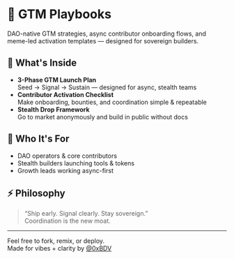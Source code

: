 # 🚀 GTM Playbooks

DAO-native GTM strategies, async contributor onboarding flows, and meme-led activation templates — designed for sovereign builders.

## 🧰 What's Inside

- **3-Phase GTM Launch Plan**  
  Seed → Signal → Sustain — designed for async, stealth teams  
- **Contributor Activation Checklist**  
  Make onboarding, bounties, and coordination simple & repeatable  
- **Stealth Drop Framework**  
  Go to market anonymously and build in public without docs

## 🧭 Who It's For

- DAO operators & core contributors  
- Stealth builders launching tools & tokens  
- Growth leads working async-first

## ⚡ Philosophy

> “Ship early. Signal clearly. Stay sovereign.”  
> Coordination is the new moat.

---

Feel free to fork, remix, or deploy.  
Made for vibes + clarity by [@0xBDV](https://twitter.com/0xBDV)
